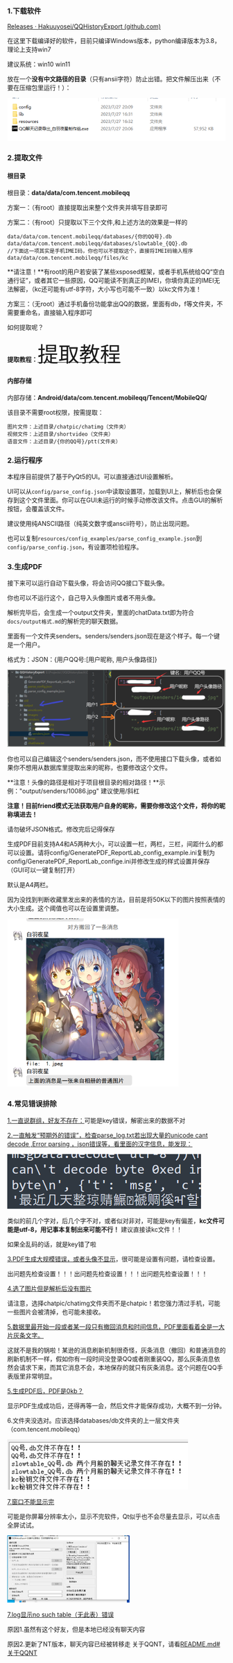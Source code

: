 ### 1.下载软件

[Releases · Hakuuyosei/QQHistoryExport (github.com)](https://github.com/Hakuuyosei/QQHistoryExport/releases)

在这里下载编译好的软件，目前只编译Windows版本，python编译版本为3.8，理论上支持win7

建议系统：win10 win11

放在一个**没有中文路径的目录**（只有ansii字符）防止出错。把文件解压出来（不要在压缩包里运行！）：

![image-20230727201316873](使用说明/image-20230727201316873.png)

### 2.提取文件

#### 根目录

根目录：**data/data/com.tencent.mobileqq**

方案一：（有root）直接提取出来整个文件夹并填写目录即可

方案二：（有root）只提取以下三个文件,和上述方法的效果是一样的

```
data/data/com.tencent.mobileqq/databases/{你的QQ号}.db
data/data/com.tencent.mobileqq/databases/slowtable_{QQ}.db
//下面这一项其实是手机IMEI码，你也可以不提取这个，直接将IMEI码输入程序
data/data/com.tencent.mobileqq/files/kc
```

**请注意！**有root的用户若安装了某些xsposed框架，或者手机系统给QQ“空白通行证”，或者其它一些原因，QQ可能读不到真正的IMEI，你填你真正的IMEI无法解密，（kc还可能有utf-8字符，大小写也可能不一致）以kc文件为准！

方案三：（无root）通过手机备份功能拿出QQ的数据，里面有db，f等文件夹，不需要重命名，直接输入程序即可

如何提取呢？

**提取教程：**[<font size=10>提取教程</font>](提取教程.md)

#### 内部存储

内部存储：**Android/data/com.tencent.mobileqq/Tencent/MobileQQ/**

该目录不需要root权限，按需提取：

```
图片文件：上述目录/chatpic/chatimg（文件夹）
视频文件：上述目录/shortvideo（文件夹）
语音文件：上述目录/{你的QQ号}/ptt(文件夹）
```

### 2.运行程序

本程序目前提供了基于PyQt5的UI。可以直接通过UI设置解析。

UI可以从`config/parse_config.json`中读取设置项，加载到UI上，解析后也会保存到这个文件里面。你可以在GUI未运行的时候手动修改该文件。点击GUI的解析按钮，会覆盖该文件。

建议使用纯ANSCII路径（纯英文数字或anscii符号），防止出现问题。

也可以复制`resources/config_examples/parse_config_example.json`到`config/parse_config.json`，有设置项检验程序。

### 3.生成PDF

接下来可以运行自动下载头像，将会访问QQ接口下载头像。

你也可以不运行这个，自己导入头像图片或者不用头像。

解析完毕后，会生成一个output文件夹，里面的chatData.txt即为符合`docs/output格式.md`的解析完的聊天数据。

里面有一个文件夹senders。senders/senders.json现在是这个样子。每一个键是一个用户。

格式为：JSON：{用户QQ号:[用户昵称, 用户头像路径]}

![image-20230724145118110](使用说明/image-20230724145118110.png)

你也可以自己编辑这个senders/senders.json，而不使用接口下载头像，或者如果你不想用从数据库里提取出来的昵称，也要修改这个文件。

**注意！头像的路径是相对于项目根目录的相对路径！**示例："output/senders/10086.jpg" 建议使用/斜杠

**注意！目前friend模式无法获取用户自身的昵称，需要你修改这个文件，将你的昵称填进去！**

请勿破坏JSON格式。修改完后记得保存



生成PDF目前支持A4和A5两种大小，可以设置一栏，两栏，三栏，间距什么的都可以设置。请将config/GeneratePDF_ReportLab_config_example.ini复制为config/GeneratePDF_ReportLab_confige.ini并修改生成的样式设置并保存（GUI可以一键复制打开）

默认是A4两栏。

因为没找到判断收藏里发出来的表情的方法，目前是将50K以下的图片按照表情的大小生成。这个阈值也可以在设置里调整。

<img src="使用说明/image-20230725210928456.png" alt="image-20230725210928456" style="zoom: 67%;" />



### 4.常见错误排除

<u>1.一直说群组，好友不存在：</u>可能是key错误，解密出来的数据不对

<u>2.一直触发“预期外的错误”，检查parse_log.txt若出现大量的unicode cant decode ,Error parsing ，json错误等，看里面的汉字信息，能发现：</u>

![image-20230726210046819](使用说明/image-20230726210046819.png)

类似的前几个字对，后几个字不对，或者似对非对，可能是key有偏差，**kc文件可能是utf-8，用记事本复制出来可能不行！** 建议直接读kc文件！！

如果全乱码的话，就是key错了啦

<u>3.PDF生成大规模错误，或者头像不显示</u>，很可能是设置有问题，请检查设置。

出问题先检查设置！！！出问题先检查设置！！！出问题先检查设置！！！

<u>4.选了图片但是解析后没有图片</u>

请注意，选择chatpic/chatimg文件夹而不是chatpic！若您强力清过手机，可能一些图片会被清掉，也可能未接收。

<u>5.数据里最开始一段或者某一段只有撤回消息和时间信息，PDF里面看着全是一大片灰条文字。</u>

这就不是我的锅啦！某逊的消息刷新机制很奇怪，灰条消息（撤回）和普通消息的刷新机制不一样，假如你有一段时间没登录QQ或者刚重装QQ，那么灰条消息依然会请求下来，而其它消息不会，本地保存的就只有灰条消息。这个问题在QQ手表版里非常明显。

<u>5.生成PDF后，PDF是0kb？</u>

显示PDF生成成功后，还得再等一会，然后文件才能保存成功，大概不到一分钟。

6.文件夹没选对。应该选择databases/db文件夹的上一层文件夹（com.tencent.mobileqq）

![image-20230727204025516](使用说明/image-20230727204025516.png)

<u>7.窗口不能显示完</u>

可能是你屏幕分辨率太小，显示不完软件，Qt似乎也不会尽量去显示，可以点击全屏试试。

<img src="使用说明/image-20230727232553597.png" alt="image-20230727232553597" style="zoom: 33%;" />

<u>7.log显示no such table（无此表）错误</u>

原因1.虽然有这个好友，但是本地已经没有聊天内容

原因2.更新了NT版本，聊天内容已经被转移走 关于QQNT，请看[README.md#关于QQNT](https://github.com/Hakuuyosei/QQHistoryExport#%E5%85%B3%E4%BA%8Eqqnt)
